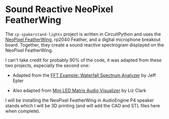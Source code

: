 # Sound Reactive NeoPixel FeatherWing 

The `cp-spakerstand-lights` project is written in CircuitPython and     uses the [NeoPixel FeatherWing](https://www.adafruit.com/product/3124), rp2040 Feather, and a digital microphone breakout board. Together, they create a sound reactive spectrogram displayed on the NeoPixel FeatherWing.

I can't take credit for probably 90% of the code, it was adapted from these two projects, especially the second one:

* Adapted from the [FFT Example: Waterfall Spectrum Analyzer](https://learn.adafruit.com/ulab-crunch-numbers-fast-with-circuitpython/overview ) by Jeff Epler

* Also adapted from [Mini LED Matrix Audio Visualizer](https://learn.adafruit.com/mini-led-matrix-audio-visualizer/code-the-mini-led-matrix-audio-visualizer) by Liz Clark

I will be installing the NeoPixel FeatherWing in AudioEngine P4 speaker stands which I will be 3D printing (and will add the CAD and STL files here when complete).

